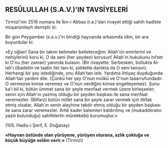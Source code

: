 ## RESÛLULLAH (S.A.V.)'IN TAVSİYELERİ

Tirmizî'nin 2516 numara ile İbn-i Abbas (r.a.)'dan rivayet ettiği sahih hadîste müşarünileyh demiştir ki:

Bir gün Peygamber (s.a.v.)'in bindiği hayvan­da arkasında idim, bir ara buyurdular ki:

«Ey oğlan! Sana bir takım kelimeler belle­teceğim: Allah'ı(n emirlerini ve nehiylerini) ko­ru ki, O da seni (her şeyden) korusun! Allah'ın hukukunu hıfzet ki O'nu (her zaman) yanında bulasın. (Bir rivayette: Serbesken, bollukta Al­lah'ı (ibadetin ve taatin ile) tanı ki, şiddette darlıkta da O seni tanısın). Herhangi bir şey is­tediğinde, onu Allah'tan iste. Yardıma ihtiyaç duyduğunda Allah'tan yardım dile. (Çünkü her şey O'nun mülkü ve O'nun tasarrufundadır. O vermezse kimse veremez ve O'nun verdiğini kim­se engelleyemez). Şunu ka'i bil ki, bütün üm­met sana bir şeyle menfaat vermek üzere birleşseler; senin için Allah'ın yazmış olduğu bir şeyden başkası ile sana menfaat veremezler. (Bil­farz) bütün millet sana bir şeyle zarar vermek için ittifak etmiş olsalar, Allah'ın senin aleyhi­ne takdir etmiş olduğu bir şeyden başkası ile sana zarar veremezler. Artık kader kalemleri kal­dırılmış ve (mukadderatın yazılı bulunduğu) sahifelerlin mürekkebi) kurumuştur.»

(105. Hadis-i Şerif, E. Doğanay)

**«Hayvan üstünde olan yürüyene, yürüyen oturana, azlık çokluğa ve küçük büyüğe selâm verir.»** (Tirmizi)
